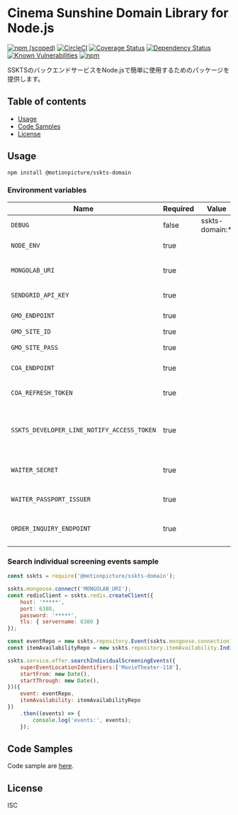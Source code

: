# Cinema Sunshine Domain Library for Node.js

[![npm (scoped)](https://img.shields.io/npm/v/@motionpicture/sskts-domain.svg)](https://www.npmjs.com/package/@motionpicture/sskts-domain)
[![CircleCI](https://circleci.com/gh/cinemasunshine/domain.svg?style=svg)](https://circleci.com/gh/cinemasunshine/domain)
[![Coverage Status](https://coveralls.io/repos/github/cinemasunshine/domain/badge.svg?branch=master)](https://coveralls.io/github/cinemasunshine/domain?branch=master)
[![Dependency Status](https://img.shields.io/david/motionpicture/sskts-domain.svg)](https://david-dm.org/motionpicture/sskts-domain)
[![Known Vulnerabilities](https://snyk.io/test/github/cinemasunshine/domain/badge.svg)](https://snyk.io/test/github/cinemasunshine/domain)
[![npm](https://img.shields.io/npm/dm/@motionpicture/sskts-domain.svg)](https://nodei.co/npm/@motionpicture/sskts-domain/)

SSKTSのバックエンドサービスをNode.jsで簡単に使用するためのパッケージを提供します。

## Table of contents

* [Usage](#usage)
* [Code Samples](#code-samples)
* [License](#license)

## Usage

```shell
npm install @motionpicture/sskts-domain
```

### Environment variables

| Name                                       | Required | Value          | Purpose                          |
| ------------------------------------------ | -------- | -------------- | -------------------------------- |
| `DEBUG`                                    | false    | sskts-domain:* | Debug                            |
| `NODE_ENV`                                 | true     |                | environment name                 |
| `MONGOLAB_URI`                             | true     |                | MongoDB connection URI           |
| `SENDGRID_API_KEY`                         | true     |                | SendGrid API Key                 |
| `GMO_ENDPOINT`                             | true     |                | GMO API endpoint                 |
| `GMO_SITE_ID`                              | true     |                | GMO SiteID                       |
| `GMO_SITE_PASS`                            | true     |                | GMO SitePass                     |
| `COA_ENDPOINT`                             | true     |                | COA API endpoint                 |
| `COA_REFRESH_TOKEN`                        | true     |                | COA API refresh token            |
| `SSKTS_DEVELOPER_LINE_NOTIFY_ACCESS_TOKEN` | true     |                | 開発者通知用LINEアクセストークン |
| `WAITER_SECRET`                            | true     |                | WAITER許可証トークン秘密鍵       |
| `WAITER_PASSPORT_ISSUER`                   | true     |                | WAITER許可証発行者               |
| `ORDER_INQUIRY_ENDPOINT`                   | true     |                | 注文照会エンドポイント           |

### Search individual screening events sample

```js
const sskts = require('@motionpicture/sskts-domain');

sskts.mongoose.connect('MONGOLAB_URI');
const redisClient = sskts.redis.createClient({
    host: '*****',
    port: 6380,
    password: '*****',
    tls: { servername: 6380 }
});

const eventRepo = new sskts.repository.Event(sskts.mongoose.connection);
const itemAvailabilityRepo = new sskts.repository.itemAvailability.IndividualScreeningEvent(redisClient);

sskts.service.offer.searchIndividualScreeningEvents({
    superEventLocationIdentifiers:['MovieTheater-118'],
    startFrom: new Date(),
    startThrough: new Date(),
})({
    event: eventRepo,
    itemAvailability: itemAvailabilityRepo
})
    .then((events) => {
        console.log('events:', events);
    });
```

## Code Samples

Code sample are [here](https://github.com/cinemasunshine/domain/tree/master/example).

## License

ISC

